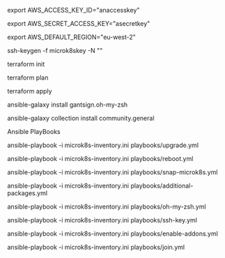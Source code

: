 export AWS_ACCESS_KEY_ID="anaccesskey"

export AWS_SECRET_ACCESS_KEY="asecretkey"

export AWS_DEFAULT_REGION="eu-west-2"


ssh-keygen -f microk8skey -N "" 

terraform init

terraform plan

terraform apply

ansible-galaxy install gantsign.oh-my-zsh

ansible-galaxy collection install community.general

Ansible PlayBooks

ansible-playbook -i microk8s-inventory.ini playbooks/upgrade.yml

ansible-playbook -i microk8s-inventory.ini playbooks/reboot.yml

ansible-playbook -i microk8s-inventory.ini playbooks/snap-microk8s.yml

ansible-playbook -i microk8s-inventory.ini playbooks/additional-packages.yml

ansible-playbook -i microk8s-inventory.ini playbooks/oh-my-zsh.yml

ansible-playbook -i microk8s-inventory.ini playbooks/ssh-key.yml

ansible-playbook -i microk8s-inventory.ini playbooks/enable-addons.yml

ansible-playbook -i microk8s-inventory.ini playbooks/join.yml
